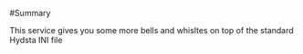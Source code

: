 #Summary 

This service gives you some more bells and whisltes on top of the standard Hydsta INI file
